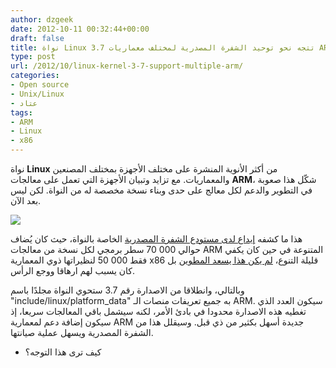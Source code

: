 ```yaml
---
author: dzgeek
date: 2012-10-11 00:32:44+00:00
draft: false
title: نواة Linux 3.7 تتجه نحو توحيد الشفرة المصدرية لمختلف معماريات ARM
type: post
url: /2012/10/linux-kernel-3-7-support-multiple-arm/
categories:
- Open source
- Unix/Linux
- عتاد
tags:
- ARM
- Linux
- x86
---
```


نواة **Linux** من أكثر الأنوية المنشرة على مختلف الأجهزة بمختلف المصنعين والمعماريات. مع تزايد وتبيان الأجهزة التي تعمل على معالجات **ARM**، شكّل هذا صعوبة في التطوير والدعم لكل معالج على حدى وبناء نسخة مخصصة له من النواة. لكن ليس بعد الآن.

[![](https://www.it-scoop.com/wp-content/uploads/2012/10/LinuxARM.jpg)
](https://www.it-scoop.com/wp-content/uploads/2012/10/LinuxARM.jpg)

هذا ما كشفه [ إيداع لدى مستودع الشفرة المصدرية](http://git.kernel.org/?p=linux/kernel/git/torvalds/linux-2.6.git;a=commit;h=9cd11c0c47b8690b47e7573311ce5c483cb344ed) الخاصة بالنواة، حيث كان يُضاف حوالي 000 70 سطر برمجي لكل نسخة من معالجات ARM المتنوعة في حين كان يكفي فقط 000 50 لنظيراتها ذوي المعمارية x86 قليلة التنوع، [لم يكن هذا يسعد المطوين](http://www.linaro.org/linaro-blog/2011/06/09/kernel-upstreaming/) بل كان يسبب لهم ارهاقا ووجع الرأس.

وبالتالي، وانطلاقا من الاصدارة رقم 3.7 ستحوي النواة مجلدًا باسم "include/linux/platform_data" به جميع تعريفات منصات الـ ARM. سيكون العدد الذي تغطيه هذه الاصدارة محدودا في بادئ الأمر، لكنه سيشمل باقي المعالجات سريعا، إذ سيكون إضافة دعم لمعمارية ARM جديدة أسهل بكثير من ذي قبل. وسيقلل هذا من الشفرة المصدرية ويسهل عملية صيانتها.

- كيف ترى هذا التوجه؟
